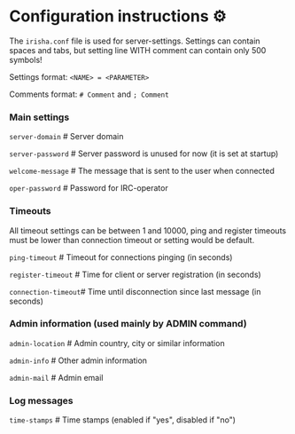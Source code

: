 # Configuration instructions ⚙️

The `irisha.conf` file is used for server-settings. Settings can contain spaces and tabs,
but setting line WITH comment can contain only 500 symbols!

Settings format: `<NAME> = <PARAMETER>`

Comments format: `# Comment` and `; Comment`

### Main settings

`server-domain`     # Server domain

`server-password`   # Server password is unused for now (it is set at startup)
 
`welcome-message`   # The message that is sent to the user when connected

`oper-password`     # Password for IRC-operator

### Timeouts
All timeout settings can be between 1 and 10000, ping and register timeouts
must be lower than connection timeout or setting would be default.

`ping-timeout`      # Timeout for connections pinging (in seconds)

`register-timeout`  # Time for client or server registration (in seconds)

`connection-timeout`# Time until disconnection since last message (in seconds)

### Admin information (used mainly by ADMIN command)
`admin-location`    # Admin country, city or similar information

`admin-info`		# Other admin information

`admin-mail`		# Admin email

### Log messages
`time-stamps`       # Time stamps (enabled if "yes", disabled if "no")